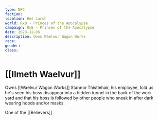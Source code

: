 ```yaml
---
type: NPC
faction: 
location: Red Larch
world: RxB - Princes of the Apocalypse
campaign: RxB - Princes of the Apocalypse
date: 2023-12-06
description: Owns Waelvur Wagon Works
race: 
gender: 
class:
---
```

# [[Ilmeth Waelvur]]

Owns [[Waelvur Wagon Works]]
Stannor Thistlehair, his employee, told us he's seen his boss disappear into a hidden tunnel in the back of the work yard and that his boss is followed by other people who sneak in after dark wearing hoods and/or masks.

One of the [[Believers]]
